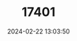 ---
title: "17401"
category: "Pithecheir parvus"
draft: false
date: 2024-02-22 13:03:50
languages:
  English: ["Malayan Tree Rat", "Malayan woolly rat", "Monkey-footed Rat", "Malay Peninsula Pithecheir"]
---